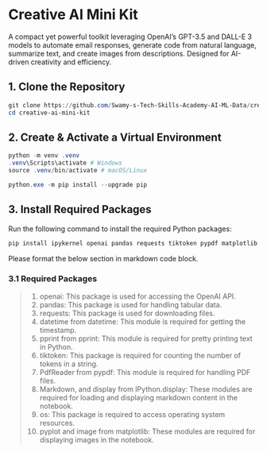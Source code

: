 # Creative AI Mini Kit

A compact yet powerful toolkit leveraging OpenAI’s GPT-3.5 and DALL-E 3 models to automate email responses, generate code from natural language, summarize text, and create images from descriptions. Designed for AI-driven creativity and efficiency.

## 1. Clone the Repository

```powershell
git clone https://github.com/Swamy-s-Tech-Skills-Academy-AI-ML-Data/creative-ai-mini-kit.git
cd creative-ai-mini-kit
```

## 2. Create & Activate a Virtual Environment

```powershell
python -m venv .venv
.venv\Scripts\activate # Windows
source .venv/bin/activate # macOS/Linux

python.exe -m pip install --upgrade pip
```

## 3. Install Required Packages

Run the following command to install the required Python packages:

```powershell
pip install ipykernel openai pandas requests tiktoken pypdf matplotlib ipython
```

Please format the below section
in markdown code block.

### 3.1 Required Packages

> 1. openai: This package is used for accessing the OpenAI API.
> 1. pandas: This package is used for handling tabular data.
> 1. requests: This package is used for downloading files.
> 1. datetime from datetime: This module is required for getting the timestamp.
> 1. pprint from pprint: This module is required for pretty printing text in Python.
> 1. tiktoken: This package is required for counting the number of tokens in a string.
> 1. PdfReader from pypdf: This module is required for handling PDF files.
> 1. Markdown, and display from IPython.display: These modules are required for loading and displaying markdown content in the notebook.
> 1. os: This package is required to access operating system resources.
> 1. pyplot and image from matplotlib: These modules are required for displaying images in the notebook.
